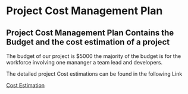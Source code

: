 # Project Cost Management Plan

## Project Cost Management Plan Contains the Budget and the cost estimation of a project

The budget of our project is $5000 the majority of the budget is for the workforce involving one mananger a team lead and developers.

The detailed project Cost estimations can be found in the following Link

[Cost Estimation](https://docs.google.com/spreadsheets/d/1QCorTFFWIbQ6laoLgMSgOSUC70jZ-G5k3fI5TECkFsg/edit#gid=0,"Link")

